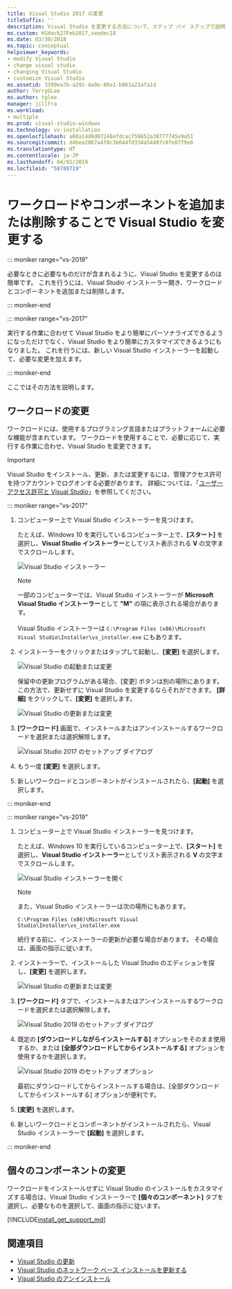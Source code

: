 ```yaml
---
title: Visual Studio 2017 の変更
titleSuffix: ''
description: Visual Studio を変更する方法について、ステップ バイ ステップで説明します。
ms.custom: H1Hack27Feb2017,seodec18
ms.date: 03/30/2018
ms.topic: conceptual
helpviewer_keywords:
- modify Visual Studio
- change visual studio
- changing Visual Studio
- customize Visual Studio
ms.assetid: 3399ea7b-a291-4a9e-80a1-b861a21afa1d
author: TerryGLee
ms.author: tglee
manager: jillfra
ms.workload:
- multiple
ms.prod: visual-studio-windows
ms.technology: vs-installation
ms.openlocfilehash: a08a14d8d07248efdcac759852a38777745e9a51
ms.sourcegitcommit: d4bea2867a4f0c3b044fd334a54407c0fe87f9e8
ms.translationtype: HT
ms.contentlocale: ja-JP
ms.lasthandoff: 04/01/2019
ms.locfileid: "58789719"
---
```

# <a name="modify-visual-studio-by-adding-or-removing-workloads-and-components"></a>ワークロードやコンポーネントを追加または削除することで Visual Studio を変更する

::: moniker range="vs-2019"

必要なときに必要なものだけが含まれるように、Visual Studio を変更するのは簡単です。 これを行うには、Visual Studio インストーラー開き、ワークロードとコンポーネントを追加または削除します。

::: moniker-end

::: moniker range="vs-2017"

実行する作業に合わせて Visual Studio をより簡単にパーソナライズできるようになっただけでなく、Visual Studio をより簡単にカスタマイズできるようにもなりました。 これを行うには、新しい Visual Studio インストーラーを起動して、必要な変更を加えます。

::: moniker-end

ここではその方法を説明します。

## <a name="modify-workloads"></a>ワークロードの変更

 ワークロードには、使用するプログラミング言語またはプラットフォームに必要な機能が含まれています。 ワークロードを使用することで、必要に応じて、実行する作業に合わせ、Visual Studio を変更できます。

>[!IMPORTANT]
>Visual Studio をインストール、更新、または変更するには、管理アクセス許可を持つアカウントでログオンする必要があります。 詳細については、「[ユーザー アクセス許可と Visual Studio](../ide/user-permissions-and-visual-studio.md)」を参照してください。

::: moniker range="vs-2017"

1. コンピューター上で Visual Studio インストーラーを見つけます。

     たとえば、Windows 10 を実行しているコンピューター上で、**[スタート]** を選択し、**Visual Studio インストーラー**としてリスト表示される **V** の文字までスクロールします。

     ![Visual Studio インストーラー](media/vs2017-locate-the-visual-studio-installer.PNG "Microsoft Visual Studio インストーラーの検索")

     >[!NOTE]
     >一部のコンピューターでは、Visual Studio インストーラーが **Microsoft Visual Studio インストーラー**として **"M"** の項に表示される場合があります。<br/><br/> Visual Studio インストーラーは `C:\Program Files (x86)\Microsoft Visual Studio\Installer\vs_installer.exe` にもあります。

1. インストーラーをクリックまたはタップして起動し、**[変更]** を選択します。

     ![Visual Studio の起動または変更](media/modify-visual-studio.png "Visual Studio 2017 の変更")

     保留中の更新プログラムがある場合、[変更] ボタンは別の場所にあります。 この方法で、更新せずに Visual Studio を変更するならそれができます。 **[詳細]** をクリックして、**[変更]** を選択します。

     ![Visual Studio の更新または変更](media/modify-or-update-visual-studio.png "Visual Studio 2017 の更新または変更")

1. **[ワークロード]** 画面で、インストールまたはアンインストールするワークロードを選択または選択解除します。

    ![Visual Studio 2017 のセットアップ ダイアログ](media/vs2017-modify-workloads.PNG "Visual Studio 2017 でのワークロードの選択")

1. もう一度 **[変更]** を選択します。

1. 新しいワークロードとコンポーネントがインストールされたら、**[起動]** を選択します。

::: moniker-end

::: moniker range="vs-2019"

1. コンピューター上で Visual Studio インストーラーを見つけます。

     たとえば、Windows 10 を実行しているコンピューター上で、**[スタート]** を選択し、**Visual Studio インストーラー**としてリスト表示される **V** の文字までスクロールします。

     ![Visual Studio インストーラーを開く](media/vs2019-visual-studio-installer.png "Visual Studio インストーラーを開く")

     > [!NOTE]
     > また、Visual Studio インストーラーは次の場所にもあります。
     >
     > `C:\Program Files (x86)\Microsoft Visual Studio\Installer\vs_installer.exe`

    続行する前に、インストーラーの更新が必要な場合があります。 その場合は、画面の指示に従います。

1. インストーラーで、インストールした Visual Studio のエディションを探し、**[変更]** を選択します。

     ![Visual Studio の更新または変更](media/vs-2019/vs-installer-modify.png "Visual Studio 2017 の更新または変更")

1. **[ワークロード]** タブで、インストールまたはアンインストールするワークロードを選択または選択解除します。

    ![Visual Studio 2019 のセットアップ ダイアログ](media/vs-2019/vs-installer-modify-workloads.png "Visual Studio 2019 でのワークロードの選択")

1. 既定の **[ダウンロードしながらインストールする]** オプションをそのまま使用するか、または **[全部ダウンロードしてからインストールする]** オプションを使用するかを選択します。

    ![Visual Studio 2019 のセットアップ オプション](media/vs-2019/vs-installer-choose-install-or-download.png "ダウンロードしながらインストールするか、または最初にダウンロードしてからインストールするかを選択する")

    最初にダウンロードしてからインストールする場合は、[全部ダウンロードしてからインストールする] オプションが便利です。

1. **[変更]** を選択します。

1. 新しいワークロードとコンポーネントがインストールされたら、Visual Studio インストーラーで **[起動]** を選択します。

::: moniker-end

## <a name="modify-individual-components"></a>個々のコンポーネントの変更

ワークロードをインストールせずに Visual Studio のインストールをカスタマイズする場合は、Visual Studio インストーラーで **[個々のコンポーネント]** タブを選択し、必要なものを選択して、画面の指示に従います。

[!INCLUDE[install_get_support_md](includes/install_get_support_md.md)]

## <a name="see-also"></a>関連項目

* [Visual Studio の更新](update-visual-studio.md)
* [Visual Studio のネットワーク ベース インストールを更新する](update-a-network-installation-of-visual-studio.md)
* [Visual Studio のアンインストール](uninstall-visual-studio.md)
